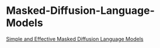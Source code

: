 # Masked-Diffusion-Language-Models

[Simple and Effective Masked Diffusion Language Models](https://arxiv.org/abs/2406.07524)
